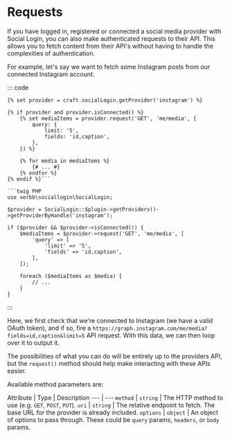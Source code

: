 # Requests
If you have logged in, registered or connected a social media provider with Social Login, you can also make authenticated requests to their API. This allows you to fetch content from their API's without having to handle the complexities of authentication.

For example, let's say we want to fetch some Instagram posts from our connected Instagram account.

::: code
```twig Twig
{% set provider = craft.socialLogin.getProvider('instagram') %}

{% if provider and provider.isConnected() %}
    {% set mediaItems = provider.request('GET', 'me/media', {
        query: {
            limit: '5',
            fields: 'id,caption',
        },
    }) %}

    {% for media in mediaItems %}
        {# ... #}
    {% endfor %}
{% endif %}```

```twig PHP
use verbb\sociallogin\SocialLogin;

$provider = SocialLogin::$plugin->getProviders()->getProviderByHandle('instagram');

if ($provider && $provider->isConnected()) {
    $mediaItems = $provider->request('GET', 'me/media', [
        'query' => [
            'limit' => '5',
            'fields' => 'id,caption',
        ],
    ]);

    foreach ($mediaItems as $media) {
        // ...
    }
}
```
:::

Here, we first check that we're connected to Instagram (we have a valid OAuth token), and if so, fire a `https://graph.instagram.com/me/media?fields=id,caption&limit=5` API request. With this data, we can then loop over it to output it.

The possibilities of what you can do will be entirely up to the providers API, but the `request()` method should help make interacting with these APIs easier.

Available method parameters are:

Attribute | Type | Description
--- | ---
`method` | `string` | The HTTP method to use (e.g. `GET`, `POST`, `PUT`).
`uri` | `string` | The relative endpoint to fetch. The base URL for the provider is already included.
`options` | `object` | An object of options to pass through. These could be `query` params, `headers`, or `body` params.

